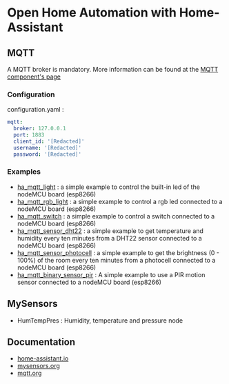 # Open Home Automation with Home-Assistant

## MQTT
A MQTT broker is mandatory. More information can be found at the [MQTT component's page](https://home-assistant.io/components/mqtt/)

### Configuration
configuration.yaml :
```yaml
mqtt:
  broker: 127.0.0.1
  port: 1883
  client_id: '[Redacted]'
  username: '[Redacted]'
  password: '[Redacted]'
```

### Examples
- [ha_mqtt_light](/ha_mqtt_light) : a simple example to control the built-in led of the nodeMCU board (esp8266)
- [ha_mqtt_rgb_light](/ha_mqtt_rgb_light) : a simple example to control a rgb led connected to a nodeMCU board (esp8266)
- [ha_mqtt_switch](/ha_mqtt_switch) : a simple example to control a switch connected to a nodeMCU board (esp8266)
- [ha_mqtt_sensor_dht22](/ha_mqtt_sensor_dht22) : a simple example to get temperature and humidity every ten minutes from a DHT22 sensor connected to a nodeMCU board (esp8266)
- [ha_mqtt_sensor_photocell](/ha_mqtt_sensor_photocell) : a simple example to get the brightness (0 - 100%) of the room every ten minutes from a photocell connected to a nodeMCU board (esp8266)
- [ha_mqtt_binary_sensor_pir](/ha_mqtt_binary_sensor_pir) : A simple example to use a PIR motion sensor connected to a nodeMCU board (esp8266)


## MySensors
- HumTempPres : Humidity, temperature and pressure node

## Documentation
- [home-assistant.io](https://home-assistant.io)
- [mysensors.org](https://www.mysensors.org)
- [mqtt.org](http://mqtt.org)
